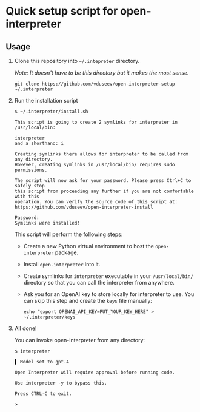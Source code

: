 # Quick setup script for open-interpreter

## Usage

1. Clone this repository into `~/.intepreter` directory.

   *Note: It doesn't have to be this directory but it makes the most sense.*

   ```shell
   git clone https://github.com/vduseev/open-interpreter-setup ~/.interpreter
   ```

1. Run the installation script

   ```shell
   $ ~/.interpreter/install.sh

   This script is going to create 2 symlinks for interpreter in /usr/local/bin:

   interpreter
   and a shorthand: i

   Creating symlinks there allows for interpreter to be called from any directory.
   However, creating symlinks in /usr/local/bin/ requires sudo permissions.

   The script will now ask for your password. Please press Ctrl+C to safely stop
   this script from proceeding any further if you are not comfortable with this
   operation. You can verify the source code of this script at:
   https://github.com/vduseev/open-interpreter-install

   Password:
   Symlinks were installed!
   ```

   This script will perform the following steps:
   
   - Create a new Python virtual environment to host the `open-interpreter` package.
   - Install `open-interpreter` into it.
   - Create symlinks for `interpreter` executable in your `/usr/local/bin/` directory
     so that you can call the interpreter from anywhere.
   - Ask you for an OpenAI key to store locally for interpreter to use. You can skip
     this step and create the `keys` file manually:

     ```shell
     echo "export OPENAI_API_KEY=PUT_YOUR_KEY_HERE" > ~/.interpreter/keys
     ````

1. All done!

   You can invoke open-interpreter from any directory:

   ```shell
   $ interpreter

   ▌ Model set to gpt-4

   Open Interpreter will require approval before running code.

   Use interpreter -y to bypass this.

   Press CTRL-C to exit.

   >
   ```

